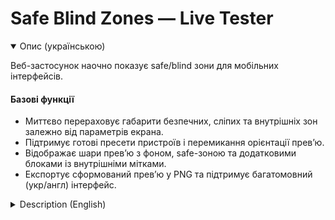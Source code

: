 # Safe Blind Zones — Live Tester

<details open>
<summary>Опис (українською)</summary>

Веб-застосунок наочно показує safe/blind зони для мобільних інтерфейсів.

#### Базові функції
- Миттєво перераховує габарити безпечних, сліпих та внутрішніх зон залежно від параметрів екрана.
- Підтримує готові пресети пристроїв і перемикання орієнтації превʼю.
- Відображає шари превʼю з фоном, safe-зоною та додатковими блоками із внутрішніми мітками.
- Експортує сформований превʼю у PNG та підтримує багатомовний (укр/англ) інтерфейс.

</details>

<details>
<summary>Description (English)</summary>

The web app visualizes safe/blind zones for mobile interfaces.

#### Core features
- Instantly recalculates safe, blind, and inner zone sizes based on screen parameters.
- Provides ready-to-use device presets and toggles the preview orientation.
- Renders layered previews with background, safe zone, and extra blocks that show detailed inner labels.
- Exports the composed preview to PNG and offers a bilingual (UA/EN) interface.

</details>
